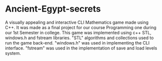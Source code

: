 # Ancient-Egypt-secrets
A visually appealing and interactive CLI Mathematics game made using C++.
It was made as a final project for our course Programming one during our 1st Semester in college.
This game was implemented using c++ STL, windows.h and fstream libraries.
"STL" algorithms and collections used to run the game back-end.
"windows.h" was used in implementing the CLI interface.
"fstream" was used in the implementation of save and load levels system.
